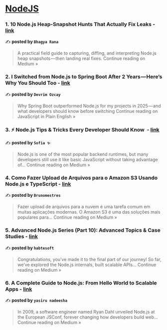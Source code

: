 
<h1><a href=https://medium.com/tag/nodejs/recommended target="_blank" rel="noopener noreferrer">NodeJS</a></h1>
<h3>1. 10 Node.js Heap-Snapshot Hunts That Actually Fix Leaks - <a href="https://medium.com/@bhagyarana80/10-node-js-heap-snapshot-hunts-that-actually-fix-leaks-aad90dbd2430?source=rss------nodejs-5" target="_blank" rel="noopener noreferrer">link</a></h3>

✍️ **posted by `Bhagya Rana`**

<blockquote>A practical field guide to capturing, diffing, and interpreting Node.js heap snapshots — then landing real fixes.
Continue reading on Medium »</blockquote>

<h3>2. I Switched from Node.js to Spring Boot After 2 Years — Here’s Why You Should Too - <a href="https://javascript.plainenglish.io/i-switched-from-node-js-to-spring-boot-after-2-years-heres-why-you-should-too-df76c8508b10?source=rss------nodejs-5" target="_blank" rel="noopener noreferrer">link</a></h3>

✍️ **posted by `Devrim Ozcay`**

<blockquote>Why Spring Boot outperformed Node.js for my projects in 2025 — and what developers should know before switching
Continue reading on JavaScript in Plain English »</blockquote>

<h3>3. ⚡ Node.js Tips & Tricks Every Developer Should Know ‍ - <a href="https://medium.com/@Sofia07/node-js-tips-tricks-every-developer-should-know-04d2bfa116b7?source=rss------nodejs-5" target="_blank" rel="noopener noreferrer">link</a></h3>

✍️ **posted by `Sofia ✨`**

<blockquote>Node.js is one of the most popular backend runtimes, but many developers still use it like basic JavaScript without taking advantage of…
Continue reading on Medium »</blockquote>

<h3>4. Como Fazer Upload de Arquivos para o Amazon S3 Usando Node.js e TypeScript - <a href="https://medium.com/@brunomestres/como-fazer-upload-de-arquivos-para-o-amazon-s3-usando-node-js-e-typescript-291ad1168d64?source=rss------nodejs-5" target="_blank" rel="noopener noreferrer">link</a></h3>

✍️ **posted by `Brunomestres`**

<blockquote>Fazer upload de arquivos para a nuvem é uma tarefa comum em muitas aplicações modernas. O Amazon S3 é uma das soluções mais populares para…
Continue reading on Medium »</blockquote>

<h3>5.  Advanced Node.js Series (Part 10): Advanced Topics & Case Studies - <a href="https://habtesoft.medium.com/advanced-node-js-series-part-10-advanced-topics-case-studies-eaba958c8276?source=rss------nodejs-5" target="_blank" rel="noopener noreferrer">link</a></h3>

✍️ **posted by `habtesoft`**

<blockquote>Congratulations, you’ve made it to the final part of our journey! So far, we’ve explored the Node.js internals, built scalable APIs…
Continue reading on Medium »</blockquote>

<h3>6. A Complete Guide to Node.js: From Hello World to Scalable Apps - <a href="https://medium.com/@yasirunadeesha8/a-complete-guide-to-node-js-from-hello-world-to-scalable-apps-a05b1d303885?source=rss------nodejs-5" target="_blank" rel="noopener noreferrer">link</a></h3>

✍️ **posted by `yasiru nadeesha`**

<blockquote>In 2009, a software engineer named Ryan Dahl unveiled Node.js at the European JSConf, forever changing how developers build web…
Continue reading on Medium »</blockquote>

